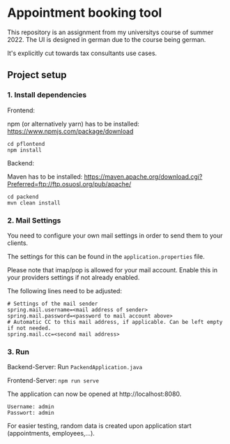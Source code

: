 # Appointment booking tool

This repository is an assignment from my universitys course of summer 2022.
The UI is designed in german due to the course being german.

It's explicitly cut towards tax consultants use cases.

## Project setup

### 1. Install dependencies

Frontend:

npm (or alternatively yarn) has to be installed: https://www.npmjs.com/package/download

```
cd pflontend
npm install
```

Backend:

Maven has to be installed: https://maven.apache.org/download.cgi?Preferred=ftp://ftp.osuosl.org/pub/apache/

```
cd packend
mvn clean install
```

### 2. Mail Settings

You need to configure your own mail settings in order to send them to your clients.

The settings for this can be found in the `application.properties` file.

Please note that imap/pop is allowed for your mail account. Enable this in your providers settings if not already enabled.

The following lines need to be adjusted:

```properties
# Settings of the mail sender
spring.mail.username=<mail address of sender>
spring.mail.password=<password to mail account above>
# Automatic CC to this mail address, if applicable. Can be left empty if not needed.
spring.mail.cc=<second mail address>
```

### 3. Run

Backend-Server: Run `PackendApplication.java`

Frontend-Server:
```npm run serve```

The application can now be opened at http://localhost:8080.

```
Username: admin
Passwort: admin
```

For easier testing, random data is created upon application start (appointments, employees,...).